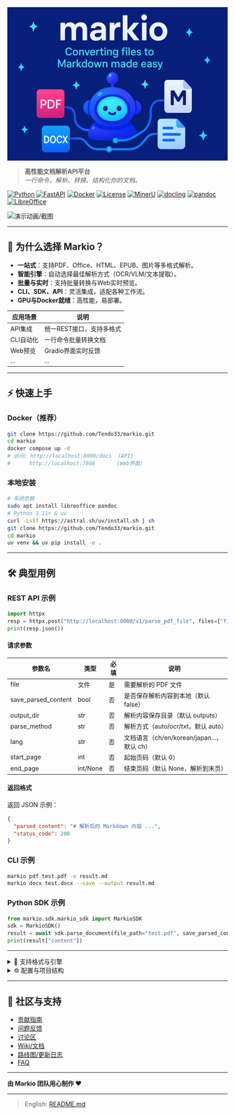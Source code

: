 <img src="assets/image.png" alt="Markio Logo"  height="350" style="display:block;margin:auto;">

> **高性能文档解析API平台**  
> *一行命令，解析、转换、结构化你的文档。*

[![Python](https://img.shields.io/badge/Python-3.11+-blue.svg)](https://python.org)
[![FastAPI](https://img.shields.io/badge/FastAPI-0.100+-green.svg)](https://fastapi.tiangolo.com)
[![Docker](https://img.shields.io/badge/Docker-Ready-blue.svg)](https://docker.com)
[![License](https://img.shields.io/badge/License-MIT-yellow.svg)](../LICENSE)
[![MinerU](https://img.shields.io/badge/Based%20on-MinerU-orange.svg)](https://github.com/opendatalab/MinerU)
[![docling](https://img.shields.io/badge/Based%20on-docling-purple.svg)](https://github.com/docling-project/docling)
[![pandoc](https://img.shields.io/badge/Based%20on-pandoc-green.svg)](https://pandoc.org)
[![LibreOffice](https://img.shields.io/badge/Based%20on-LibreOffice-blue.svg)](https://www.libreoffice.org)

![演示动画/截图](assets/demo.gif)

---

## 🚀 为什么选择 Markio？
- **一站式**：支持PDF、Office、HTML、EPUB、图片等多格式解析。
- **智能引擎**：自动选择最佳解析方式（OCR/VLM/文本提取）。
- **批量与实时**：支持批量转换与Web实时预览。
- **CLI、SDK、API**：灵活集成，适配各种工作流。
- **GPU与Docker就绪**：高性能，易部署。

| 应用场景     | 说明                       |
|--------------|----------------------------|
| API集成      | 统一REST接口，支持多格式   |
| CLI自动化    | 一行命令批量转换文档       |
| Web预览      | Gradio界面实时反馈         |
| ...          | ...                        |

---

## ⚡ 快速上手

### Docker（推荐）
```bash
git clone https://github.com/Tendo33/markio.git
cd markio
docker compose up -d
# 访问: http://localhost:8000/docs  (API)
#      http://localhost:7860       (Web界面)
```

### 本地安装
```bash
# 系统依赖
sudo apt install libreoffice pandoc
# Python 3.11+ & uv
curl -LsSf https://astral.sh/uv/install.sh | sh
git clone https://github.com/Tendo33/markio.git
cd markio
uv venv && uv pip install -e .
```

---

## 🛠️ 典型用例

### REST API 示例
```python
import httpx
resp = httpx.post("http://localhost:8000/v1/parse_pdf_file", files={"file": open("test.pdf", "rb")})
print(resp.json())
```

#### 请求参数
| 参数名              | 类型         | 必填 | 说明                                   |
|---------------------|--------------|------|----------------------------------------|
| file                | 文件         | 是   | 需要解析的 PDF 文件                    |
| save_parsed_content | bool         | 否   | 是否保存解析内容到本地（默认 false）   |
| output_dir          | str          | 否   | 解析内容保存目录（默认 outputs）       |
| parse_method        | str          | 否   | 解析方式（auto/ocr/txt，默认 auto）    |
| lang                | str          | 否   | 文档语言（ch/en/korean/japan...，默认 ch）|
| start_page          | int          | 否   | 起始页码（默认 0）                     |
| end_page            | int/None     | 否   | 结束页码（默认 None，解析到末页）      |

#### 返回格式
返回 JSON 示例：
```json
{
  "parsed_content": "# 解析后的 Markdown 内容 ...",
  "status_code": 200
}
```

### CLI 示例
```bash
markio pdf test.pdf -o result.md
markio docx test.docx --save --output result.md
```

### Python SDK 示例
```python
from markio.sdk.markio_sdk import MarkioSDK
sdk = MarkioSDK()
result = await sdk.parse_document(file_path="test.pdf", save_parsed_content=True)
print(result["content"])
```

---

<details>
<summary>📄 支持格式与引擎</summary>

| 格式   | 引擎             | 特性                |
|--------|------------------|---------------------|
| PDF    | MinerU, VLM, OCR | 布局、OCR、表格等   |
| DOCX   | docling          | ...                 |
| PPTX   | docling          | ...                 |
| DOC    | LibreOffice+docling | ...              |
| PPT    | LibreOffice+docling | ...              |
| XLSX   | docling          | ...                 |
| HTML   | docling          | ...                 |
| URL    | jina             | ...                 |
| EPUB   | pandoc           | ...                 |
| 图片   | MinerU           | OCR                 |

</details>

<details>
<summary>⚙️ 配置与项目结构</summary>

### 配置说明

| 参数名               | 默认值    | 说明                                 |
|----------------------|----------|--------------------------------------|
| `log_level`          | INFO     | 日志级别（DEBUG/INFO/WARNING/ERROR） |
| `log_dir`            | logs     | 日志输出目录                         |
| `output_dir`         | outputs  | 解析内容输出目录                     |
| `pdf_parse_engine`   | pipeline | PDF解析引擎（pipeline/vlm-sglang）   |
| `enable_mcp`         | false    | 是否启用MCP智能集成                  |

### 环境变量

| 变量名               | 默认值   | 说明                   |
|----------------------|----------|------------------------|
| `LOG_LEVEL`          | INFO     | 日志级别               |
| `LOG_DIR`            | logs     | 日志目录               |
| `OUTPUT_DIR`         | outputs  | 解析输出目录           |
| `PDF_PARSE_ENGINE`   | pipeline | PDF解析引擎            |
| `ENABLE_MCP`         | false    | 启用MCP集成            |
| `HOST`               | 0.0.0.0  | 服务监听地址           |
| `PORT`               | 8000     | 服务端口               |

### 项目结构

```
markio/
├── markio/           # 主包
│   ├── main.py       # FastAPI应用入口
│   ├── routers/      # API路由
│   ├── parsers/      # 各类文档解析器
│   ├── schemas/      # 数据模型
│   ├── utils/        # 工具函数
│   ├── web/          # Gradio前端
│   ├── sdk/          # Python SDK
│   └── mcps/         # MCP集成
├── docs/             # 文档
├── scripts/          # 工具脚本
├── tests/            # 测试
├── Dockerfile        # Docker配置
├── compose.yaml      # Docker Compose
├── pyproject.toml    # 项目配置
```

</details>

---

## 🤝 社区与支持

- [贡献指南](CONTRIBUTING.md)
- [问题反馈](https://github.com/Tendo33/markio/issues)
- [讨论区](https://github.com/Tendo33/markio/discussions)
- [Wiki/文档](https://github.com/Tendo33/markio/wiki)
- [路线图/更新日志](#)
- [FAQ](#)

---

**由 Markio 团队用心制作 ❤️**

---

> English: [README.md](README.md) 
